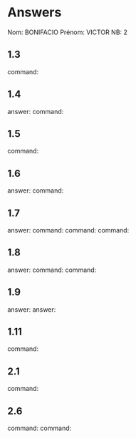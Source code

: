 # Answers

Nom:    BONIFACIO
Prénom: VICTOR
NB:     2

## 1.3
command:

## 1.4
answer:
command:

## 1.5
command:

## 1.6
answer:
command:

## 1.7
answer:
command:
command:
command:

## 1.8
answer:
command:
command:

## 1.9
answer:
answer:

## 1.11
command:

## 2.1
command:

## 2.6
command:
command:
